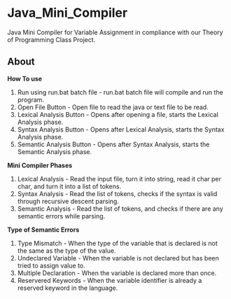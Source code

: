# Java_Mini_Compiler #
Java Mini Compiler for Variable Assignment in compliance with our Theory of Programming Class Project.

## About
**How To use**
1. Run using run.bat batch file - run.bat batch file will compile and run the program.
2. Open File Button - Open file to read the java or text file to be read.
3. Lexical Analysis Button - Opens after opening a file, starts the Lexical Analysis phase.
4. Syntax Analysis Button - Opens after Lexical Analysis, starts the Syntax Analysis phase.
5. Semantic Analysis Button - Opens after Syntax Analysis, starts the Semantic Analysis phase.

**Mini Compiler Phases**
1. Lexical Analysis - Read the input file, turn it into string, read it char per char, and turn it into a list of tokens.
2. Syntax Analysis - Read the list of tokens, checks if the syntax is valid through recursive descent parsing.
3. Semantic Analysis - Read the list of tokens, and checks if there are any semantic errors while parsing.

**Type of Semantic Errors**
1. Type Mismatch - When the type of the variable that is declared is not the same as the type of the value.
2. Undeclared Variable - When the variable is not declared but has been tried to assign value to.
3. Multiple Declaration - When the variable is declared more than once.
4. Reservered Keywords - When the variable identifier is already a reserved keyword in the language.
